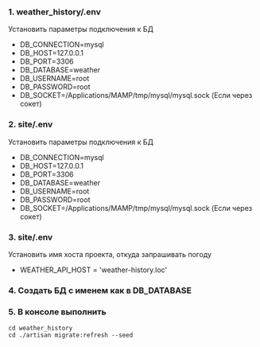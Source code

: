 ### 1. weather_history/.env
Установить параметры подключения к БД

- DB_CONNECTION=mysql
- DB_HOST=127.0.0.1
- DB_PORT=3306
- DB_DATABASE=weather
- DB_USERNAME=root
- DB_PASSWORD=root
- DB_SOCKET=/Applications/MAMP/tmp/mysql/mysql.sock (Если через сокет) 

### 2. site/.env
Установить параметры подключения к БД

- DB_CONNECTION=mysql
- DB_HOST=127.0.0.1
- DB_PORT=3306
- DB_DATABASE=weather
- DB_USERNAME=root
- DB_PASSWORD=root
- DB_SOCKET=/Applications/MAMP/tmp/mysql/mysql.sock (Если через сокет) 

### 3. site/.env
Установить имя хоста проекта, откуда запрашивать погоду
- WEATHER_API_HOST = 'weather-history.loc'

### 4. Создать БД с именем как в DB_DATABASE

### 5. В консоле выполнить
```
cd weather_history
cd ./artisan migrate:refresh --seed
```
